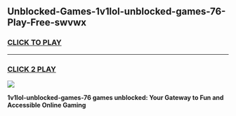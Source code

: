 
## Unblocked-Games-1v1lol-unblocked-games-76-Play-Free-swvwx
<h3>
<a href="https://premium76.site?title=1v1lol-unblocked-games-76&ref=21A">CLICK TO PLAY</a></h3>
<hr>

<h3>
<a href="https://premium76.site?title=1v1lol-unblocked-games-76&ref=21A">CLICK 2 PLAY</a>
  
</h3>

<a href="https://premium76.site?title=1v1lol-unblocked-games-76&ref=21A"><img src="https://clearcache.store/games.png"></a>


**1v1lol-unblocked-games-76 games unblocked: Your Gateway to Fun and Accessible Online Gaming**

